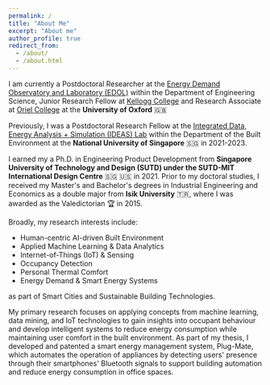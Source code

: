 ```yaml
---
permalink: /
title: "About Me"
excerpt: "About me"
author_profile: true
redirect_from: 
  - /about/
  - /about.html
---
```

<link href="https://cdnjs.cloudflare.com/ajax/libs/font-awesome/5.15.4/css/all.min.css" rel="stylesheet">

I am currently a Postdoctoral Researcher at the [Energy Demand Observatory and Laboratory (EDOL)](https://edol.uk/) within the Department of Engineering Science, Junior Research Fellow at [Kellogg College](https://www.kellogg.ox.ac.uk/our-people/zey-nep/) and Research Associate at [Oriel College](https://www.oriel.ox.ac.uk/) at the **University of Oxford** :gb: 

Previously, I was a Postdoctoral Research Fellow at the [Integrated Data, Energy Analysis + Simulation (IDEAS) Lab](https://ideaslab.io/) within the Department of the Built Environment at the **National University of Singapore** :singapore: in 2021-2023.

I earned my a Ph.D. in Engineering Product Development from **Singapore University of Technology and Design (SUTD) under the SUTD-MIT International Design Centre** :singapore: :us: in 2021. 
Prior to my doctoral studies, I received my Master's and Bachelor's degrees in Industrial Engineering and Economics 
as a double major from **Isik University** :tr:, where I was awarded as the Valedictorian :trophy: in 2015. 

Broadly, my research interests include:
* Human-centric AI-driven Built Environment
* Applied Machine Learning & Data Analytics
* Internet-of-Things (IoT) & Sensing
* Occupancy Detection
* Personal Thermal Comfort
* Energy Demand & Smart Energy Systems

as part of Smart Cities and Sustainable Building Technologies.

My primary research focuses on applying concepts from machine learning, 
data mining, and IoT technologies to gain insights into 
occupant behaviour and develop intelligent systems to reduce energy consumption while maintaining user comfort in the built environment. 
As part of my thesis, I developed and patented a smart energy management system, Plug-Mate, 
which automates the operation of appliances by detecting users' presence through their smartphones' Bluetooth signals to 
support building automation and reduce energy consumption in office spaces.










